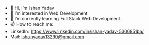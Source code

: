 - 👋 Hi, I’m Ishan Yadav
- 👀 I’m interested in Web Development
- 🌱 I’m currently learning Full Stack Web Development.
- 📫 How to reach me:
- LinkedIn: https://www.linkedin.com/in/ishan-yadav-5306851ba/
- Mail: ishanyadav13290@gmail.com

<!---
ishanyadav13290/ishanyadav13290 is a ✨ special ✨ repository because its `README.md` (this file) appears on your GitHub profile.
You can click the Preview link to take a look at your changes.
--->
